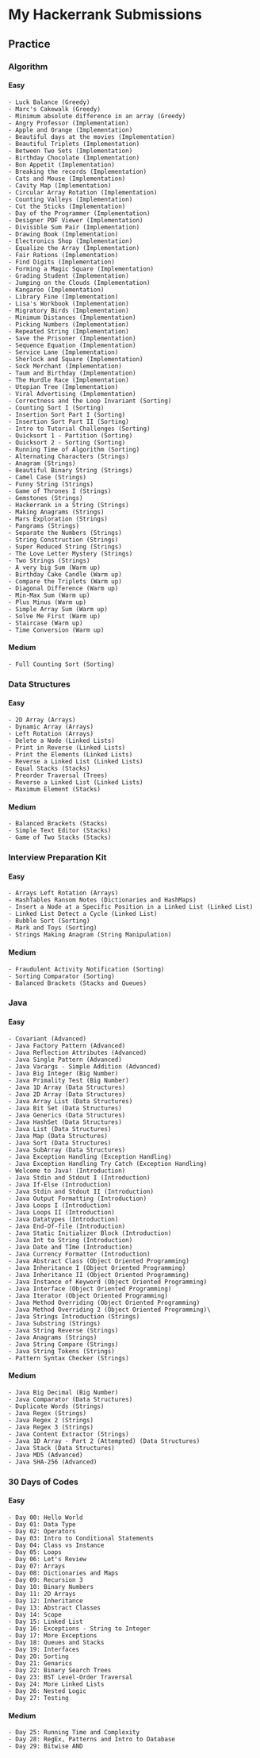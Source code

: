 # My Hackerrank Submissions

## Practice

### Algorithm

#### Easy
	- Luck Balance (Greedy)
	- Marc's Cakewalk (Greedy)
	- Minimum absolute difference in an array (Greedy)
	- Angry Professor (Implementation)
	- Apple and Orange (Implementation)
	- Beautiful days at the movies (Implementation)
	- Beautiful Triplets (Implementation)
	- Between Two Sets (Implementation)
	- Birthday Chocolate (Implementation)
	- Bon Appetit (Implementation)
	- Breaking the records (Implementation)
	- Cats and Mouse (Implementation)
	- Cavity Map (Implementation)
	- Circular Array Rotation (Implementation)
	- Counting Valleys (Implementation)
	- Cut the Sticks (Implementation)
	- Day of the Programmer (Implementation)
	- Designer PDF Viewer (Implementation)
	- Divisible Sum Pair (Implementation)
	- Drawing Book (Implementation)
	- Electronics Shop (Implementation)
	- Equalize the Array (Implementation)
	- Fair Rations (Implementation)
	- Find Digits (Implementation)
	- Forming a Magic Square (Implementation)
	- Grading Student (Implementation)
	- Jumping on the Clouds (Implementation)
	- Kangaroo (Implementation)
	- Library Fine (Implementation)
	- Lisa's Workbook (Implementation)
	- Migratory Birds (Implementation)
	- Minimum Distances (Implementation)
	- Picking Numbers (Implementation)
	- Repeated String (Implementation)
	- Save the Prisoner (Implementation)
	- Sequence Equation (Implementation)
	- Service Lane (Implementation)
	- Sherlock and Square (Implementation)
	- Sock Merchant (Implementation)
	- Taum and Birthday (Implementation)
	- The Hurdle Race (Implementation)
	- Utopian Tree (Implementation)
	- Viral Advertising (Implementation)
	- Correctness and the Loop Invariant (Sorting)
	- Counting Sort I (Sorting)
	- Insertion Sort Part I (Sorting)
	- Insertion Sort Part II (Sorting)
	- Intro to Tutorial Challenges (Sorting)
	- Quicksort 1 - Partition (Sorting)
	- Quicksort 2 - Sorting (Sorting)
	- Running Time of Algorithm (Sorting)
	- Alternating Characters (Strings)
	- Anagram (Strings)
	- Beautiful Binary String (Strings)
	- Camel Case (Strings)
	- Funny String (Strings)
	- Game of Thrones I (Strings)
	- Gemstones (Strings)
	- Hackerrank in a String (Strings)
	- Making Anagrams (Strings)
	- Mars Exploration (Strings)
	- Pangrams (Strings)
	- Separate the Numbers (Strings)
	- String Construction (Strings)
	- Super Reduced String (Strings)
	- The Love Letter Mystery (Strings)
	- Two Strings (Strings)
	- A very big Sum (Warm up)
	- Birthday Cake Candle (Warm up)
	- Compare the Triplets (Warm up)
	- Diagonal Difference (Warm up)
	- Min-Max Sum (Warm up)
	- Plus Minus (Warm up)
	- Simple Array Sum (Warm up)
	- Solve Me First (Warm up)
	- Staircase (Warm up)
	- Time Conversion (Warm up)

#### Medium
	- Full Counting Sort (Sorting)
	
### Data Structures

#### Easy
	- 2D Array (Arrays)
	- Dynamic Array (Arrays)
	- Left Rotation (Arrays)
	- Delete a Node (Linked Lists)
	- Print in Reverse (Linked Lists)
	- Print the Elements (Linked Lists)
	- Reverse a Linked List (Linked Lists)
	- Equal Stacks (Stacks)
	- Preorder Traversal (Trees)
	- Reverse a Linked List (Linked Lists)
	- Maximum Element (Stacks)

#### Medium
	- Balanced Brackets (Stacks)
	- Simple Text Editor (Stacks)
	- Game of Two Stacks (Stacks)
	
### Interview Preparation Kit

#### Easy
	- Arrays Left Rotation (Arrays)
	- HashTables Ransom Notes (Dictionaries and HashMaps)
	- Insert a Node at a Specific Position in a Linked List (Linked List)
	- Linked List Detect a Cycle (Linked List)
	- Bubble Sort (Sorting)
	- Mark and Toys (Sorting)
	- Strings Making Anagram (String Manipulation)

#### Medium
	- Fraudulent Activity Notification (Sorting)
	- Sorting Comparator (Sorting)
	- Balanced Brackets (Stacks and Queues)
			
### Java

#### Easy
	- Covariant (Advanced)
	- Java Factory Pattern (Advanced)
	- Java Reflection Attributes (Advanced)
	- Java Single Pattern (Advanced)
	- Java Varargs - Simple Addition (Advanced)
	- Java Big Integer (Big Number)
	- Java Primality Test (Big Number)
	- Java 1D Array (Data Structures)
	- Java 2D Array (Data Structures)
	- Java Array List (Data Structures)
	- Java Bit Set (Data Structures)
	- Java Generics (Data Structures)
	- Java HashSet (Data Structures)
	- Java List (Data Structures)
	- Java Map (Data Structures)
	- Java Sort (Data Structures)
	- Java SubArray (Data Structures)
	- Java Exception Handling (Exception Handling)
	- Java Exception Handling Try Catch (Exception Handling)
	- Welcome to Java! (Introduction)
	- Java Stdin and Stdout I (Introduction)
	- Java If-Else (Introduction)
	- Java Stdin and Stdout II (Introduction)
	- Java Output Formatting (Introduction)
	- Java Loops I (Introduction)
	- Java Loops II (Introduction)
	- Java Datatypes (Introduction)
	- Java End-Of-file (Introduction)
	- Java Static Initializer Block (Introduction)
	- Java Int to String (Introduction)
	- Java Date and TIme (Introduction)
	- Java Currency Formatter (Introduction)
	- Java Abstract Class (Object Oriented Programming)
	- Java Inheritance I (Object Oriented Programming)
	- Java Inheritance II (Object Oriented Programming)
	- Java Instance of Keyword (Object Oriented Programming)
	- Java Interface (Object Oriented Programming)
	- Java Iterator (Object Oriented Programming)
	- Java Method Overriding (Object Oriented Programming)
	- Java Method Overriding 2 (Object Oriented Programming)\
	- Java Strings Introduction (Strings)
	- Java Substring (Strings)
	- Java String Reverse (Strings)
	- Java Anagrams (Strings)
	- Java String Compare (Strings)
	- Java String Tokens (Strings)
	- Pattern Syntax Checker (Strings)

#### Medium
	- Java Big Decimal (Big Number)
	- Java Comparator (Data Structures)
	- Duplicate Words (Strings)
	- Java Regex (Strings)
	- Java Regex 2 (Strings)
	- Java Regex 3 (Strings)
	- Java Content Extractor (Strings)
	- Java 1D Array - Part 2 (Attempted) (Data Structures)
	- Java Stack (Data Structures)
	- Java MD5 (Advanced)
	- Java SHA-256 (Advanced)
	
### 30 Days of Codes

#### Easy
	- Day 00: Hello World
	- Day 01: Data Type
	- Day 02: Operators
	- Day 03: Intro to Conditional Statements
	- Day 04: Class vs Instance
	- Day 05: Loops
	- Day 06: Let's Review
	- Day 07: Arrays
	- Day 08: Dictionaries and Maps
	- Day 09: Recursion 3
	- Day 10: Binary Numbers
	- Day 11: 2D Arrays
	- Day 12: Inheritance
	- Day 13: Abstract Classes
	- Day 14: Scope
	- Day 15: Linked List
	- Day 16: Exceptions - String to Integer
	- Day 17: More Exceptions
	- Day 18: Queues and Stacks
	- Day 19: Interfaces
	- Day 20: Sorting
	- Day 21: Genarics
	- Day 22: Binary Search Trees
	- Day 23: BST Level-Order Traversal
	- Day 24: More Linked Lists
	- Day 26: Nested Logic
	- Day 27: Testing

#### Medium
	- Day 25: Running Time and Complexity
	- Day 28: RegEx, Patterns and Intro to Database
	- Day 29: Bitwise AND